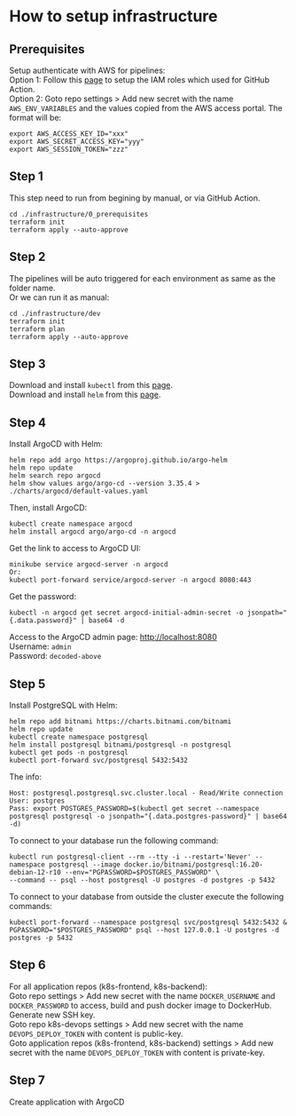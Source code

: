 # How to setup infrastructure

## Prerequisites
Setup authenticate with AWS for pipelines:  
Option 1: Follow this [page](https://aws.amazon.com/blogs/security/use-iam-roles-to-connect-github-actions-to-actions-in-aws/) to setup the IAM roles which used for GitHub Action.  
Option 2: Goto repo settings > Add new secret with the name `AWS_ENV_VARIABLES` and the values copied from the AWS access portal. The format will be:  
```
export AWS_ACCESS_KEY_ID="xxx"
export AWS_SECRET_ACCESS_KEY="yyy"
export AWS_SESSION_TOKEN="zzz"
```

## Step 1
This step need to run from begining by manual, or via GitHub Action.
```
cd ./infrastructure/0_prerequisites
terraform init
terraform apply --auto-approve
```

## Step 2
The pipelines will be auto triggered for each environment as same as the folder name.  
Or we can run it as manual:
```
cd ./infrastructure/dev
terraform init
terraform plan
terraform apply --auto-approve
```

## Step 3
Download and install `kubectl` from this [page](https://kubernetes.io/docs/tasks/tools/).  
Download and install `helm` from this [page](https://helm.sh/docs/intro/install/).  

## Step 4
Install ArgoCD with Helm:
```
helm repo add argo https://argoproj.github.io/argo-helm
helm repo update
helm search repo argocd
helm show values argo/argo-cd --version 3.35.4 > ./charts/argocd/default-values.yaml
```
Then, install ArgoCD:
```
kubectl create namespace argocd
helm install argocd argo/argo-cd -n argocd
```
Get the link to access to ArgoCD UI:
```
minikube service argocd-server -n argocd
Or:
kubectl port-forward service/argocd-server -n argocd 8080:443
```
Get the password:
```
kubectl -n argocd get secret argocd-initial-admin-secret -o jsonpath="{.data.password}" | base64 -d
```
Access to the ArgoCD admin page: [http://localhost:8080](http://localhost:8080)  
Username: `admin`  
Password: `decoded-above`

## Step 5
Install PostgreSQL with Helm:
```
helm repo add bitnami https://charts.bitnami.com/bitnami
helm repo update
kubectl create namespace postgresql
helm install postgresql bitnami/postgresql -n postgresql
kubectl get pods -n postgresql
kubectl port-forward svc/postgresql 5432:5432
```
The info:
```
Host: postgresql.postgresql.svc.cluster.local - Read/Write connection
User: postgres
Pass: export POSTGRES_PASSWORD=$(kubectl get secret --namespace postgresql postgresql -o jsonpath="{.data.postgres-password}" | base64 -d)
```
To connect to your database run the following command:
```
kubectl run postgresql-client --rm --tty -i --restart='Never' --namespace postgresql --image docker.io/bitnami/postgresql:16.20-debian-12-r10 --env="PGPASSWORD=$POSTGRES_PASSWORD" \
--command -- psql --host postgresql -U postgres -d postgres -p 5432
```
To connect to your database from outside the cluster execute the following commands:
```
kubectl port-forward --namespace postgresql svc/postgresql 5432:5432 & 
PGPASSWORD="$POSTGRES_PASSWORD" psql --host 127.0.0.1 -U postgres -d postgres -p 5432
```

## Step 6
For all application repos (k8s-frontend, k8s-backend):  
Goto repo settings > Add new secret with the name `DOCKER_USERNAME` and `DOCKER_PASSWORD` to access, build and push docker image to DockerHub.  
Generate new SSH key.  
Goto repo k8s-devops settings > Add new secret with the name `DEVOPS_DEPLOY_TOKEN` with content is public-key.   
Goto application repos (k8s-frontend, k8s-backend) settings > Add new secret with the name `DEVOPS_DEPLOY_TOKEN` with content is private-key.  

## Step 7
Create application with ArgoCD
